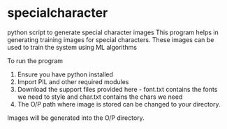 # specialcharacter
python script to generate special character images
This program helps in generating training images for special characters.
These images can be used to train the system using ML algorithms

To run the program
1. Ensure you have python installed
2. Import PIL and other required modules
3. Download the support files provided here - font.txt contains the fonts we need to style and char.txt contains the chars we need
4. The O/P path where image is stored can be changed to your directory.

Images will be generated into the O/P directory.
